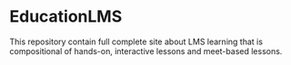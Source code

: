 # EducationLMS
This repository contain full complete site about LMS learning that is compositional of hands-on, interactive lessons and meet-based lessons.
